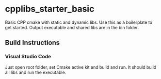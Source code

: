 # cpplibs_starter_basic
Basic CPP cmake with static and dynamic libs. Use this as a boilerplate to get started.
Output executable and shared libs are in the bin folder.

## Build Instructions
### Visual Studio Code
Just open root folder, set Cmake active kit and build and run. It should build all libs and run the executable.


